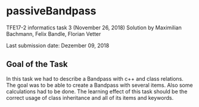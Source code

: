 # passiveBandpass
TFE17-2 informatics task 3 (November 26, 2018)
Solution by Maximilian Bachmann, Felix Bandle, Florian Vetter

Last submission date: Dezember 09, 2018

## Goal of the Task
In this task we had to describe a Bandpass with c++ and class relations. The goal was to be able to create a Bandpass with several items.
Also some calculations had to be done.
The learning effect of this task should be the correct usage of class inheritance and all of its items and keywords.
